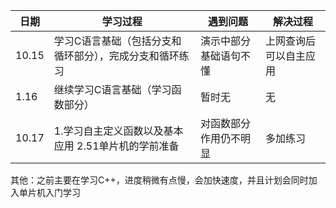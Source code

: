 |日期|学习过程|遇到问题|解决过程|
|----|-------|-------|-------|
|10.15|学习C语言基础（包括分支和循环部分），完成分支和循环练习|演示中部分基础语句不懂|上网查询后可以自主应用|
|1.16 |继续学习C语言基础（学习函数部分）|暂时无|无|
|10.17|1.学习自主定义函数以及基本应用 2.51单片机的学前准备|对函数部分作用仍不明显|多加练习|
其他：之前主要在学习C++，进度稍微有点慢，会加快速度，并且计划会同时加入单片机入门学习
